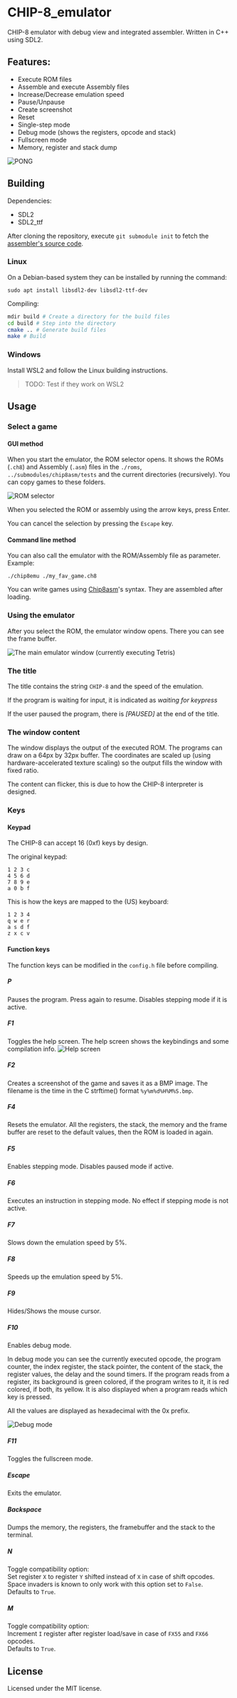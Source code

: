 # CHIP-8_emulator
CHIP-8 emulator with debug view and integrated assembler. Written in C++ using SDL2.

## Features:
* Execute ROM files
* Assemble and execute Assembly files
* Increase/Decrease emulation speed
* Pause/Unpause
* Create screenshot
* Reset
* Single-step mode
* Debug mode (shows the registers, opcode and stack)
* Fullscreen mode
* Memory, register and stack dump

![PONG](./readme/PONG.png)

## Building

Dependencies:
* SDL2
* SDL2_ttf

After cloning the repository, execute `git submodule init` to fetch the [assembler's source code](https://github.com/timre13/chip8asm).

### Linux
On a Debian-based system they can be installed by running the command:
~~~
sudo apt install libsdl2-dev libsdl2-ttf-dev
~~~
Compiling:
~~~sh
mdir build # Create a directory for the build files
cd build # Step into the directory
cmake .. # Generate build files
make # Build
~~~

### Windows
Install WSL2 and follow the Linux building instructions.
> TODO: Test if they work on WSL2

## Usage

### Select a game

#### GUI method
When you start the emulator, the ROM selector opens. It shows the ROMs (`.ch8`) and Assembly (`.asm`) files in the `./roms`, `../submodules/chip8asm/tests` and the current directories (recursively). You can copy games to these folders.

![ROM selector](./readme/rom-selector.png)

When you selected the ROM or assembly using the arrow keys, press Enter.

You can cancel the selection by pressing the `Escape` key.

#### Command line method
You can also call the emulator with the ROM/Assembly file as parameter.
Example:
```command
./chip8emu ./my_fav_game.ch8
```

You can write games using [Chip8asm](https://github.com/timre13/chip8asm)'s syntax. They are assembled after loading.

### Using the emulator
After you select the ROM, the emulator window opens. There you can see the frame buffer.

![The main emulator window (currently executing Tetris)](./readme/tetris.png)

### The title
The title contains the string `CHIP-8` and the speed of the emulation.

If the program is waiting for input, it is indicated as *waiting for keypress*

If the user paused the program, there is *[PAUSED]* at the end of the title.

### The window content
The window displays the output of the executed ROM. The programs can draw on a 64px by 32px buffer. The coordinates are scaled up (using hardware-accelerated texture scaling) so the output fills the window with fixed ratio.

The content can flicker, this is due to how the CHIP-8 interpreter is designed.

### Keys

#### Keypad
The CHIP-8 can accept 16 (0xf) keys by design.

The original keypad:

    1 2 3 c
    4 5 6 d
    7 8 9 e
    a 0 b f

This is how the keys are mapped to the (US) keyboard:

    1 2 3 4
    q w e r
    a s d f
    z x c v

#### Function keys

The function keys can be modified in the `config.h` file before compiling.

##### P
Pauses the program. Press again to resume. Disables stepping mode if it is active.

##### F1
Toggles the help screen. The help screen shows the keybindings and some compilation info.
![Help screen](./readme/help-screen.png)

##### F2
Creates a screenshot of the game and saves it as a BMP image. The filename is the time in the C strftime() format `%y%m%d%H%M%S.bmp`.

##### F4
Resets the emulator. All the registers, the stack, the memory and the frame buffer are reset to the default values, then the ROM is loaded in again.

##### F5
Enables stepping mode. Disables paused mode if active.

##### F6
Executes an instruction in stepping mode. No effect if stepping mode is not active.

##### F7
Slows down the emulation speed by 5%.

##### F8
Speeds up the emulation speed by 5%.

##### F9
Hides/Shows the mouse cursor.

##### F10
Enables debug mode.

In debug mode you can see the currently executed opcode, the program counter,
the index register, the stack pointer, the content of the stack, the register values,
the delay and the sound timers. If the program reads from a register, its background is green
colored, if the program writes to it, it is red colored, if both, its yellow.
It is also displayed when a program
reads which key is pressed.

All the values are displayed as hexadecimal with the 0x prefix.

![Debug mode](./readme/debug-mode.png)

##### F11
Toggles the fullscreen mode.

##### Escape
Exits the emulator.

##### Backspace
Dumps the memory, the registers, the framebuffer and the stack to the terminal.

##### N
Toggle compatibility option:<br>
Set register `X` to register `Y` shifted instead of `X` in case of shift opcodes.<br>
Space invaders is known to only work with this option set to `False`.<br>
Defaults to `True`.

##### M
Toggle compatibility option:<br>
Increment `I` register after register load/save in case of `FX55` and `FX66` opcodes.<br>
Defaults to `True`.

## License
Licensed under the MIT license.
